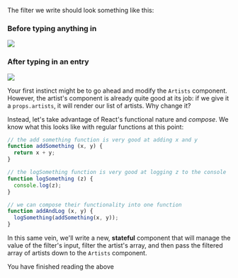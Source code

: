 The filter we write should look something like this:

<h3>Before typing anything in</h3>
<img src="https://learndotresources.s3.amazonaws.com/workshop/581352f6b659df00039f5189/Screen%20Shot%202016-11-09%20at%202.13.54%20PM.png">

<h3>After typing in an entry</h3>
<img src="https://learndotresources.s3.amazonaws.com/workshop/581352f6b659df00039f5189/Screen%20Shot%202016-11-09%20at%202.14.07%20PM.png">

Your first instinct might be to go ahead and modify the `Artists` component. However, the artist's component is already quite good at its job: if we give it a `props.artists`, it will render our list of artists. Why change it?

Instead, let's take advantage of React's functional nature and *compose*. We know what this looks like with regular functions at this point:

```js
// the add something function is very good at adding x and y
function addSomething (x, y) {
  return x + y;
}

// the logSomething function is very good at logging z to the console
function logSomething (z) {
  console.log(z);
}

// we can compose their functionality into one function
function addAndLog (x, y) {
  logSomething(addSomething(x, y));
}
```

In this same vein, we'll write a new, **stateful** component that will manage the value of the filter's input, filter the artist's array, and then pass the filtered array of artists down to the `Artists` component.

<guide>
You have finished reading the above
</guide>